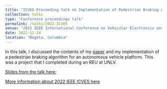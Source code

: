 ```yaml
---
title: "ICVES Proceeding talk on Implementation of Pedestrian Braking Algorithm"
collection: talks
type: "Conference proceedings talk"
permalink: /talks/2022-ICVES
venue: "2022 IEEE International Conference on Vehicular Electronics and Safety"
date: 2022-11-14
location: "Bogota, Columbia"
---
```


In this talk, I discussed the contents of my [paper](https://nguyensteven01.github.io/publications/pedestrian_braking) and my implementation of a pedestrian braking algorithm for an autonomous vehicle platform. This was a project that I completed during an REU at UNLV.

[Slides from the talk here:](/files/ICVES_presentation.pdf)

[More information about 2022 IEEE ICVES here](https://ieeexplore.ieee.org/servlet/opac?punumber=9986509)

<!-- <!-- Note to self: IF YOU WANT TO USE THE TALKMAPS FEATURE, MUST RE-ENABLE THE WORKFLOW scrape_talks.yaml in .github/workflows > -->
